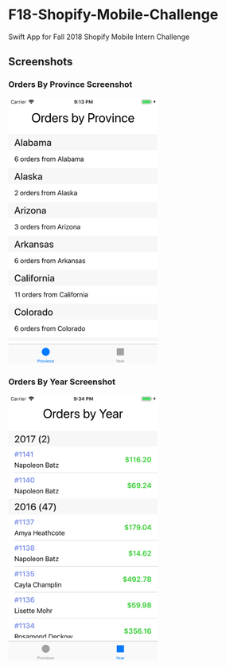 # F18-Shopify-Mobile-Challenge
Swift App for Fall 2018 Shopify Mobile Intern Challenge

## Screenshots

### Orders By Province Screenshot
<img src="Orders_By_Province_Screenshot.png" width="300">

### Orders By Year Screenshot
<img src="Orders_By_Year_Screenshot.png" width="300">
